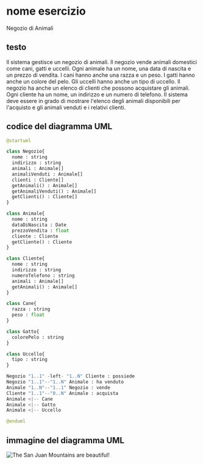 # nome esercizio

Negozio di Animali

## testo
Il sistema gestisce un negozio di animali. Il negozio vende animali domestici come cani, gatti e uccelli. 
Ogni animale ha un nome, una data di nascita e un prezzo di vendita. I cani hanno anche una razza e un peso. 
I gatti hanno anche un colore del pelo. Gli uccelli hanno anche un tipo di uccello. Il negozio ha anche un elenco di clienti che possono acquistare gli animali. 
Ogni cliente ha un nome, un indirizzo e un numero di telefono. 
Il sistema deve essere in grado di mostrare l'elenco degli animali disponibili per l'acquisto e gli animali venduti e i relativi clienti.

## codice del diagramma UML

``` python
@startuml

class Negozio{
  nome : string
  indirizzo : string
  animali : Animale[]
  animaliVenduti : Animale[]
  clienti : Cliente[]
  getAnimali() : Animale[]
  getAnimaliVenduti() : Animale[]
  getClienti() : Cliente[]
}

class Animale{
  nome : string
  dataDiNascita : Date
  prezzoVendita : float
  cliente : Cliente
  getCliente() : Cliente
}

class Cliente{
  nome : string
  indirizzo : string
  numeroTelefono : string
  animali : Animale[]
  getAnimali() : Animale[]
}

class Cane{
  razza : string
  peso : float
}

class Gatto{
  colorePelo : string
}

class Uccello{
  tipo : string
}

Negozio "1..1" -left- "1..N" Cliente : possiede
Negozio "1..1"--"1..N" Animale : ha venduto
Animale "1..N"--"1..1" Negozio : vende
Cliente "1..1"--"0..N" Animale : acquista
Animale <|-- Cane
Animale <|-- Gatto
Animale <|-- Uccello

@enduml
```

## immagine del diagramma UML
![The San Juan Mountains are beautiful!](/assets/images/san-juan-mountains.jpg "San Juan Mountains")
